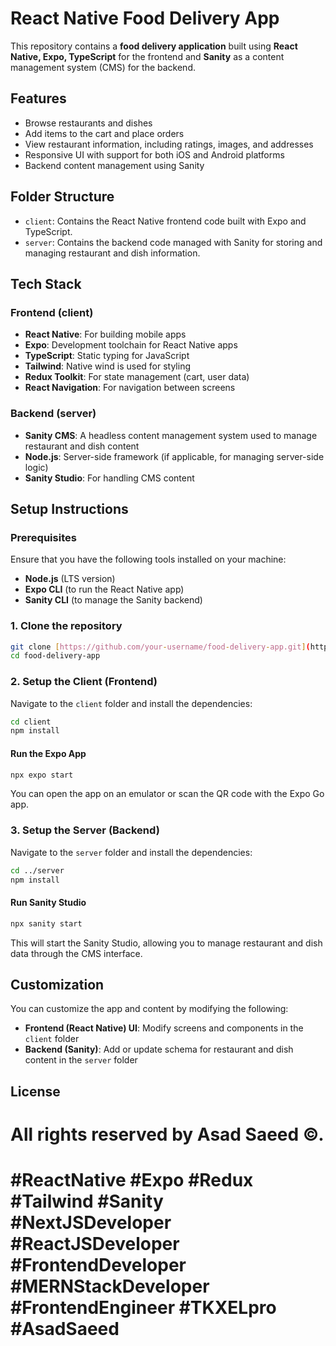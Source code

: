 # React Native Food Delivery App

This repository contains a **food delivery application** built using **React Native, Expo, TypeScript** for the frontend and **Sanity** as a content management system (CMS) for the backend.

## Features
- Browse restaurants and dishes
- Add items to the cart and place orders
- View restaurant information, including ratings, images, and addresses
- Responsive UI with support for both iOS and Android platforms
- Backend content management using Sanity

## Folder Structure

- `client`: Contains the React Native frontend code built with Expo and TypeScript.
- `server`: Contains the backend code managed with Sanity for storing and managing restaurant and dish information.

## Tech Stack

### Frontend (client)
- **React Native**: For building mobile apps
- **Expo**: Development toolchain for React Native apps
- **TypeScript**: Static typing for JavaScript
- **Tailwind**: Native wind is used for styling
- **Redux Toolkit**: For state management (cart, user data)
- **React Navigation**: For navigation between screens

### Backend (server)
- **Sanity CMS**: A headless content management system used to manage restaurant and dish content
- **Node.js**: Server-side framework (if applicable, for managing server-side logic)
- **Sanity Studio**: For handling CMS content

## Setup Instructions

### Prerequisites
Ensure that you have the following tools installed on your machine:
- **Node.js** (LTS version)
- **Expo CLI** (to run the React Native app)
- **Sanity CLI** (to manage the Sanity backend)

### 1. Clone the repository
```bash
git clone [https://github.com/your-username/food-delivery-app.git](https://github.com/Asad-Saeed/react-native-food-delivery-app.git)
cd food-delivery-app
```

### 2. Setup the Client (Frontend)
Navigate to the `client` folder and install the dependencies:
```bash
cd client
npm install
```

#### Run the Expo App
```bash
npx expo start
```

You can open the app on an emulator or scan the QR code with the Expo Go app.

### 3. Setup the Server (Backend)
Navigate to the `server` folder and install the dependencies:
```bash
cd ../server
npm install
```

#### Run Sanity Studio
```bash
npx sanity start
```

This will start the Sanity Studio, allowing you to manage restaurant and dish data through the CMS interface.

## Customization
You can customize the app and content by modifying the following:
- **Frontend (React Native) UI**: Modify screens and components in the `client` folder
- **Backend (Sanity)**: Add or update schema for restaurant and dish content in the `server` folder

## License
# All rights reserved by Asad Saeed ©.


# #ReactNative #Expo #Redux #Tailwind #Sanity #NextJSDeveloper #ReactJSDeveloper #FrontendDeveloper #MERNStackDeveloper #FrontendEngineer #TKXELpro #AsadSaeed 
